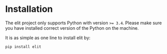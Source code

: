 Installation
=================

The elit project only supports Python with version `>= 3.4`. Please make sure you have installed correct version of the Python on the machine.

It is as simple as one line to install elit by:

```
pip install elit
```
